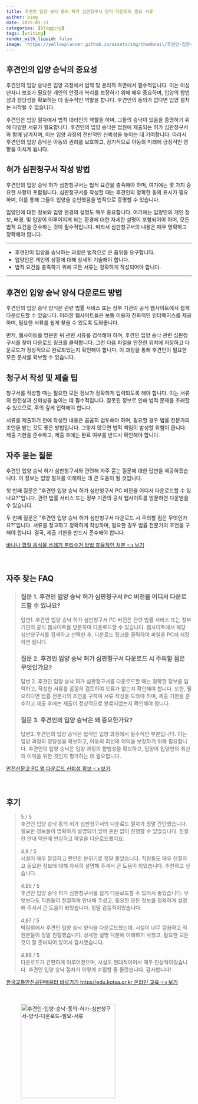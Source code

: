 ```yaml
---
title: 후견인 입양 승낙 동의 허가 심판청구서 양식 다운로드 필요 서류
author: bing
date: 2025-01-31
categories: [Blogging]
tags: [writing]
render_with_liquid: false
image: 'https://yellowplanner.github.io/assets/img/thumbnail/후견인-입양-승낙-동의-허가-심판청구서-양식-다운로드-필요-서류.webp'
---
```



<h2 id='후견인의 입양 승낙의 중요성'>후견인의 입양 승낙의 중요성</h2>

<p>후견인의 입양 승낙은 입양 과정에서 법적 및 윤리적 측면에서 필수적입니다. 이는 미성년자나 보호가 필요한 개인의 안정과 복리를 보장하기 위해 매우 중요하며, 입양의 합법성과 정당성을 확보하는 데 필수적인 역할을 합니다. 후견인의 동의가 없다면 입양 절차는 시작될 수 없습니다. </p>

<p>후견인은 입양 절차에서 법적 대리인의 역할을 하며, 그들의 승낙이 있음을 증명하기 위해 다양한 서류가 필요합니다. 후견인의 입양 승낙은 법원에 제출되는 허가 심판청구서와 함께 남겨지며, 이는 입양 과정의 전반적인 신뢰성을 높이는 데 기여합니다. 따라서 후견인의 입양 승낙은 아동의 권리를 보호하고, 장기적으로 아동의 미래에 긍정적인 영향을 미치게 됩니다.</p>

<h2 id='허가 심판청구서 작성 방법'>허가 심판청구서 작성 방법</h2>

<p>후견인의 입양 승낙 허가 심판청구서는 법적 요건을 충족해야 하며, 여기에는 몇 가지 중요한 사항이 포함됩니다. 심판청구서를 작성할 때는 후견인의 명확한 동의 표시가 필요하며, 이를 통해 그들이 입양을 승인했음을 법적으로 증명할 수 있습니다.</p>

<p>입양인에 대한 정보와 입양 환경의 설명도 매우 중요합니다. 여기에는 입양인의 개인 정보, 배경, 및 입양이 이루어지게 되는 환경에 대한 자세한 설명이 포함되어야 하며, 모든 법적 요건을 준수하는 것이 필수적입니다. 따라서 심판청구서의 내용은 매우 명확하고 정확해야 합니다.</p>

<hr />

<ul>
    <li>후견인이 입양을 승낙하는 과정은 법적으로 큰 품위를 요구합니다.</li>
    <li>입양인은 개인의 상황에 대해 상세히 기술해야 합니다.</li>
    <li>법적 요건을 충족하기 위해 모든 서류는 정확하게 작성되어야 합니다.</li>
</ul>

<hr />

<h2 id='후견인 입양 승낙 양식 다운로드 방법'>후견인 입양 승낙 양식 다운로드 방법</h2>

<p>후견인의 입양 승낙 양식은 관련 법률 서비스 또는 정부 기관의 공식 웹사이트에서 쉽게 다운로드할 수 있습니다. 이러한 웹사이트들은 보통 이용자 친화적인 인터페이스를 제공하며, 필요한 서류를 쉽게 찾을 수 있도록 도와줍니다.</p>

<p>먼저, 웹사이트를 방문한 뒤 관련 서류를 검색해야 하며, 후견인 입양 승낙 관련 심판청구서를 찾아 다운로드 링크를 클릭합니다. 그런 다음 파일을 안전한 위치에 저장하고 다운로드가 정상적으로 완료되었는지 확인해야 합니다. 이 과정을 통해 후견인이 필요한 모든 문서를 확보할 수 있습니다.</p>

<h2 id='청구서 작성 및 제출 팁'>청구서 작성 및 제출 팁</h2>

<p>청구서를 작성할 때는 필요한 모든 정보가 정확하게 입력되도록 해야 합니다. 이는 서류의 완전성과 신뢰성을 높이는 데 필수적입니다. 잘못된 정보로 인해 법적 문제를 초래할 수 있으므로, 주의 깊게 입력해야 합니다.</p>

<p>서류를 제출하기 전에 작성한 내용은 꼼꼼히 검토해야 하며, 필요할 경우 법률 전문가의 조언을 받는 것도 좋은 방법입니다. 그렇지 않으면 법적 책임이 발생할 위험이 큽니다. 제출 기한을 준수하고, 제출 후에는 완료 여부를 반드시 확인해야 합니다.</p>

<h2 id='자주 묻는 질문'>자주 묻는 질문</h2>

<p>후견인 입양 승낙 허가 심판청구서와 관련해 자주 묻는 질문에 대한 답변을 제공하겠습니다. 이 정보는 입양 절차를 이해하는 데 큰 도움이 될 것입니다.</p>

<p>첫 번째 질문은 "후견인 입양 승낙 허가 심판청구서 PC 버전을 어디서 다운로드할 수 있나요?"입니다. 관련 법률 서비스 또는 정부 기관의 공식 웹사이트를 방문하면 다운받을 수 있습니다.</p>

<p>두 번째 질문은 "후견인 입양 승낙 허가 심판청구서 다운로드 시 주의할 점은 무엇인가요?"입니다. 서류를 정교하고 정확하게 작성하며, 필요한 경우 법률 전문가의 조언을 구해야 합니다. 결국, 제출 기한을 반드시 준수해야 합니다.</p>


<p><a class="click-button" title="바나나 껍질 음식물 쓰레기 분리수거 방법 효율적인 처분" href="https://yellowplanner.github.io/posts/%EB%B0%94%EB%82%98%EB%82%98-%EA%BB%8D%EC%A7%88-%EC%9D%8C%EC%8B%9D%EB%AC%BC-%EC%93%B0%EB%A0%88%EA%B8%B0-%EB%B6%84%EB%A6%AC%EC%88%98%EA%B1%B0-%EB%B0%A9%EB%B2%95-%ED%9A%A8%EC%9C%A8%EC%A0%81%EC%9D%B8-%EC%B2%98%EB%B6%84/" rel="dofollow">바나나 껍질 음식물 쓰레기 분리수거 방법 효율적인 처분 👈 보기</a></p><br>
<h2 id='자주_찾는_FAQ'>자주 찾는 FAQ</h2>
<div itemscope="" itemtype="https://schema.org/FAQPage"> 
<blockquote> 
<div itemscope="" itemprop="mainEntity" itemtype="https://schema.org/Question"> 
<h3 itemprop="name">질문 1. 후견인 입양 승낙 허가 심판청구서 PC 버전을 어디서 다운로드할 수 있나요?</h3> 
<div itemscope="" itemprop="acceptedAnswer" itemtype="https://schema.org/Answer"> 
<span itemprop="text"> 
<p>답변1. 후견인 입양 승낙 허가 심판청구서 PC 버전은 관련 법률 서비스 또는 정부 기관의 공식 웹사이트를 방문하여 다운로드할 수 있습니다. 웹사이트에서 해당 심판청구서를 검색하고 선택한 후, 다운로드 링크를 클릭하여 파일을 PC에 저장하면 됩니다.</p> 
</span> 
</div> 
</div> 
<div itemscope="" itemprop="mainEntity" itemtype="https://schema.org/Question"> 
<h3 itemprop="name">질문 2. 후견인 입양 승낙 허가 심판청구서 다운로드 시 주의할 점은 무엇인가요?</h3> 
<div itemscope="" itemprop="acceptedAnswer" itemtype="https://schema.org/Answer"> 
<span itemprop="text"> 
<p>답변 2. 후견인 입양 승낙 허가 심판청구서를 다운로드할 때는 정확한 정보를 입력하고, 작성한 서류를 꼼꼼히 검토하여 오류가 없는지 확인해야 합니다. 또한, 필요하다면 법률 전문가의 조언을 구하여 서류 작성을 도와야 하며, 제출 기한을 준수하고 제출 후에는 제출이 정상적으로 완료되었는지 확인해야 합니다.</p> 
</span> 
</div> 
</div> 
<div itemscope="" itemprop="mainEntity" itemtype="https://schema.org/Question"> 
<h3 itemprop="name">질문 3. 후견인의 입양 승낙은 왜 중요한가요?</h3> 
<div itemscope="" itemprop="acceptedAnswer" itemtype="https://schema.org/Answer"> 
<span itemprop="text"> 
<p>답변3. 후견인의 입양 승낙은 법적인 입양 과정에서 필수적인 부분입니다. 이는 입양 과정의 정당성을 확보하고, 아동의 최선의 이익을 보장하기 위해 필요합니다. 후견인의 입양 승낙은 입양 과정의 합법성을 확보하고, 입양이 입양인의 최선의 이익을 위한 것인지 평가하는 데 필요합니다.</p> 
</span> 
</div> 
</div> 
</blockquote> 
</div>
<p><a class="click-button" title="안전신문고 PC 앱 다운로드 신뢰성 확보" href="https://yellowplanner.github.io/posts/%EC%95%88%EC%A0%84%EC%8B%A0%EB%AC%B8%EA%B3%A0-PC-%EC%95%B1-%EB%8B%A4%EC%9A%B4%EB%A1%9C%EB%93%9C-%EC%8B%A0%EB%A2%B0%EC%84%B1-%ED%99%95%EB%B3%B4/" rel="dofollow">안전신문고 PC 앱 다운로드 신뢰성 확보 👈 보기</a></p><br>
<h2 id='후기'>후기</h2>
<div itemscope itemtype="https://schema.org/Product">
  <blockquote>
  <div itemprop="review" itemscope itemtype="https://schema.org/Review">
      <div itemprop="reviewRating" itemscope itemtype="https://schema.org/Rating"> <span itemprop="ratingValue">5</span> / <span itemprop="bestRating">5</span> </div>
      <span itemprop="reviewBody">후견인 입양 승낙 동의 허가 심판청구서의 다운로드 절차가 정말 간단했습니다. 필요한 정보들이 명확하게 설명되어 있어 혼란 없이 진행할 수 있었습니다. 친절한 안내 덕분에 안심하고 파일을 다운로드했어요.</span>
  </div>
  <br>
  <div itemprop="review" itemscope itemtype="https://schema.org/Review">
      <div itemprop="reviewRating" itemscope itemtype="https://schema.org/Rating"> <span itemprop="ratingValue">4.9</span> / <span itemprop="bestRating">5</span> </div>
      <span itemprop="reviewBody">시설이 매우 깔끔하고 편안한 분위기로 정말 좋았습니다. 직원들도 매우 친절하고 필요한 정보에 대해 자세히 설명해 주셔서 큰 도움이 되었습니다. 추천하고 싶습니다.</span>
  </div>
  <br>
  <div itemprop="review" itemscope itemtype="https://schema.org/Review">
      <div itemprop="reviewRating" itemscope itemtype="https://schema.org/Rating"> <span itemprop="ratingValue">4.95</span> / <span itemprop="bestRating">5</span> </div>
      <span itemprop="reviewBody">후견인 입양 승낙 허가 심판청구서를 쉽게 다운로드할 수 있어서 좋았습니다. 무엇보다도 직원들이 친절하게 안내해 주셨고, 필요한 모든 정보를 정확하게 설명해 주셔서 큰 도움이 되었습니다. 정말 감동적이었습니다.</span>
  </div>
  <br>
  <div itemprop="review" itemscope itemtype="https://schema.org/Review">
      <div itemprop="reviewRating" itemscope itemtype="https://schema.org/Rating"> <span itemprop="ratingValue">4.97</span> / <span itemprop="bestRating">5</span> </div>
      <span itemprop="reviewBody">박람회에서 후견인 입양 승낙 양식을 다운로드했는데, 시설이 너무 깔끔하고 직원분들이 정말 친절했습니다. 상세한 설명 덕분에 이해하기 쉬웠고, 필요한 모든 것이 잘 준비되어 있어서 감사했습니다.</span>
  </div>
  <br>
  <div itemprop="review" itemscope itemtype="https://schema.org/Review">
      <div itemprop="reviewRating" itemscope itemtype="schema.org/Rating"> <span itemprop="ratingValue">4.88</span> / <span itemprop="bestRating">5</span> </div>
      <span itemprop="reviewBody">다운로드가 간편하게 이루어졌으며, 시설도 현대적이어서 매우 인상적이었습니다. 후견인 입양 승낙 절차가 이렇게 수월할 줄 몰랐습니다. 감사합니다!</span>
  </div>
  </blockquote>
</div>
<p><a class="click-button" title="한국교통안전공단배움터 바로가기 https//edu.kotsa.or.kr 온라인 교육" href="https://yellowplanner.github.io/posts/%ED%95%9C%EA%B5%AD%EA%B5%90%ED%86%B5%EC%95%88%EC%A0%84%EA%B3%B5%EB%8B%A8%EB%B0%B0%EC%9B%80%ED%84%B0-%EB%B0%94%EB%A1%9C%EA%B0%80%EA%B8%B0-httpsedu.kotsa.or.kr-%EC%98%A8%EB%9D%BC%EC%9D%B8-%EA%B5%90%EC%9C%A1/" rel="dofollow">한국교통안전공단배움터 바로가기 https//edu.kotsa.or.kr 온라인 교육 👈 보기</a></p><br>
<figure class="image"><img src="https://yellowplanner.github.io/assets/img/thumbnail/후견인-입양-승낙-동의-허가-심판청구서-양식-다운로드-필요-서류.webp" alt="후견인-입양-승낙-동의-허가-심판청구서-양식-다운로드-필요-서류" width="256" height="256"></figure>